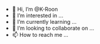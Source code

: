 - 👋 Hi, I’m @K-Roon
- 👀 I’m interested in ...
- 🌱 I’m currently learning ...
- 💞️ I’m looking to collaborate on ...
- 📫 How to reach me ...

<!---
K-Roon/K-Roon is a ✨ special ✨ repository because its `README.md` (this file) appears on your GitHub profile.
You can click the Preview link to take a look at your changes.
--->
